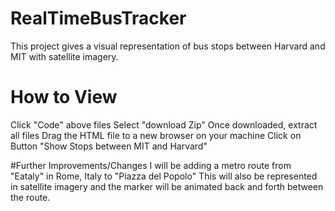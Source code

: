 # RealTimeBusTracker
This project gives a visual representation of bus stops between Harvard and MIT with satellite imagery.
# How to View
Click "Code" above files
Select "download Zip"
Once downloaded, extract all files
Drag the HTML file to a new browser on your machine
Click on Button "Show Stops between MIT and Harvard"

#Further Improvements/Changes
I will be adding a metro route from "Eataly" in Rome, Italy to "Piazza del Popolo"
This will also be represented in satellite imagery and the marker will be animated back and forth between the route.


